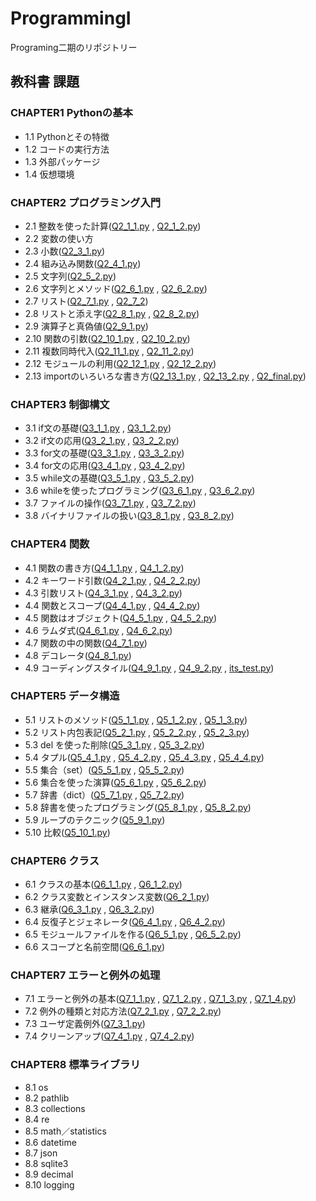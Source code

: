 # ProgrammingI
Programing二期のリポジトリー
## 教科書 課題
### CHAPTER1 Pythonの基本
- 1.1 Pythonとその特徴
- 1.2 コードの実行方法
- 1.3 外部パッケージ
- 1.4 仮想環境
### CHAPTER2 プログラミング入門
- 2.1 整数を使った計算([Q2_1_1.py](./CHAPTER02/Q2_1_1.py) , [Q2_1_2.py](./CHAPTER02/Q2_1_2.py))
- 2.2 変数の使い方
- 2.3 小数([Q2_3_1.py](/CHAPTER02/Q2_3_1.py))
- 2.4 組み込み関数([Q2_4_1.py](./CHAPTER02/Q2_4_1.py))
- 2.5 文字列([Q2_5_2.py](./CHAPTER02/Q2_5_2.py))
- 2.6 文字列とメソッド([Q2_6_1.py](./CHAPTER02/Q2_6_1.py) , [Q2_6_2.py](./CHAPTER02/Q2_6_2.py))
- 2.7 リスト([Q2_7_1.py](./CHAPTER02/Q2_7_1.py) , [Q2_7_2](./CHAPTER02/Q2_7_2.py))
- 2.8 リストと添え字([Q2_8_1.py](./CHAPTER02/Q2_8_1.py) , [Q2_8_2.py](./CHAPTER02/Q2_8_2.py))
- 2.9 演算子と真偽値([Q2_9_1.py](./CHAPTER02/Q2_9_1.py))
- 2.10 関数の引数([Q2_10_1.py](./CHAPTER02/Q2_10_1.py) , [Q2_10_2.py](./CHAPTER02/Q2_10_2.py))
- 2.11 複数同時代入([Q2_11_1.py](./CHAPTER02/Q2_11_1.py) , [Q2_11_2.py](./CHAPTER02/Q2_11_2.py))
- 2.12 モジュールの利用([Q2_12_1.py](./CHAPTER02/Q2_12_1.py) , [Q2_12_2.py](./CHAPTER02/Q2_12_2.py))
- 2.13 importのいろいろな書き方([Q2_13_1.py](CHAPTER02/Q2_13_1.py) , [Q2_13_2.py](./CHAPTER02/Q2_13_2.py) , [Q2_final.py](./CHAPTER02/Q2_final.py))
### CHAPTER3 制御構文
- 3.1 if文の基礎([Q3_1_1.py](./CHAPTER03/Q3_1_1.py) , [Q3_1_2.py](./CHAPTER03/Q3_1_2.py))
- 3.2 if文の応用([Q3_2_1.py](./CHAPTER03/Q3_2_1.py) , [Q3_2_2.py](./CHAPTER03/Q3_2_2.py))
- 3.3 for文の基礎([Q3_3_1.py](./CHAPTER03/Q3_3_1.py) , [Q3_3_2.py](./CHAPTER03/Q3_3_2.py))
- 3.4 for文の応用([Q3_4_1.py](./CHAPTER03/Q3_4_1.py) , [Q3_4_2.py](./CHAPTER03/Q3_4_2.py))
- 3.5 while文の基礎([Q3_5_1.py](./CHAPTER03/Q3_5_1.py) , [Q3_5_2.py](./CHAPTER03/Q3_5_2.py))
- 3.6 whileを使ったプログラミング([Q3_6_1.py](./CHAPTER03/Q3_6_1.py) , [Q3_6_2.py](./CHAPTER03/Q3_6_2.py))
- 3.7 ファイルの操作([Q3_7_1.py](./CHAPTER03/Q3_7_1.py) , [Q3_7_2.py](./CHAPTER03/Q3_7_2.py))
- 3.8 バイナリファイルの扱い([Q3_8_1.py](./CHAPTER03/Q3_8_1.py) , [Q3_8_2.py](./CHAPTER03/Q3_8_2.py))
### CHAPTER4 関数
- 4.1 関数の書き方([Q4_1_1.py](./CHAPTER04/Q4_1_1.py) , [Q4_1_2.py](./CHAPTER04/Q4_1_2.py))
- 4.2 キーワード引数([Q4_2_1.py](./CHAPTER04/Q4_2_1.py) , [Q4_2_2.py](./CHAPTER04/Q4_2_2.py))
- 4.3 引数リスト([Q4_3_1.py](./CHAPTER04/Q4_3_1.py) , [Q4_3_2.py](./CHAPTER04/Q4_3_2.py))
- 4.4 関数とスコープ([Q4_4_1.py](./CHAPTER04/Q4_4_1.py) , [Q4_4_2.py](./CHAPTER04/Q4_4_2.py))
- 4.5 関数はオブジェクト([Q4_5_1.py](./CHAPTER04/Q4_5_1.py) , [Q4_5_2.py](./CHAPTER04/Q4_5_2.py))
- 4.6 ラムダ式([Q4_6_1.py](./CHAPTER04/Q4_6_1.py) , [Q4_6_2.py](./CHAPTER04/Q4_6_2.py))
- 4.7 関数の中の関数([Q4_7_1.py](./CHAPTER04/Q4_7_1.py))
- 4.8 デコレータ([Q4_8_1.py](./CHAPTER04/Q4_8_1.py))
- 4.9 コーディングスタイル([Q4_9_1.py](./CHAPTER04/Q4_9_1.py) , [Q4_9_2.py](./CHAPTER04/Q4_9_2.py) , [its_test.py](./CHAPTER04/its_test.py))
### CHAPTER5 データ構造
- 5.1 リストのメソッド([Q5_1_1.py](./CHAPTER05/Q5_1_1.py) , [Q5_1_2.py](./CHAPTER05/Q5_1_2.py) , [Q5_1_3.py](./CHAPTER05/Q5_1_3.py))
- 5.2 リスト内包表記([Q5_2_1.py](./CHAPTER05/Q5_2_1.py) , [Q5_2_2.py](./CHAPTER05/Q5_2_2.py) , [Q5_2_3.py](./CHAPTER05/Q5_2_3.py))
- 5.3 del を使った削除([Q5_3_1.py](./CHAPTER05/Q5_3_1.py) , [Q5_3_2.py](./CHAPTER05/Q5_3_2.py))
- 5.4 タプル([Q5_4_1.py](./CHAPTER05/Q5_4_1.py) , [Q5_4_2.py](./CHAPTER05/Q5_4_2.py) , [Q5_4_3.py](./CHAPTER05/Q5_4_3.py) , [Q5_4_4.py](./CHAPTER05/Q5_4_4.py))
- 5.5 集合（set）([Q5_5_1.py](./CHAPTER05/Q5_5_1.py) , [Q5_5_2.py](./CHAPTER05/Q5_5_2.py))
- 5.6 集合を使った演算([Q5_6_1.py](./CHAPTER05/Q5_6_1.py) , [Q5_6_2.py](./CHAPTER05/Q5_6_2.py))
- 5.7 辞書（dict）([Q5_7_1.py](./CHAPTER05/Q5_7_1.py) , [Q5_7_2.py](./CHAPTER05/Q5_7_2.py))
- 5.8 辞書を使ったプログラミング([Q5_8_1.py](./CHAPTER05/Q5_8_1.py) , [Q5_8_2.py](./CHAPTER05/Q5_8_2.py))
- 5.9 ループのテクニック([Q5_9_1.py](./CHAPTER05/Q5_9_1.py))
- 5.10 比較([Q5_10_1.py](./CHAPTER05/Q5_10_1.py))
### CHAPTER6 クラス
- 6.1 クラスの基本([Q6_1_1.py](./CHAPTER06/Q6_1_1.py) , [Q6_1_2.py](./CHAPTER06/Q6_1_2.py))
- 6.2 クラス変数とインスタンス変数([Q6_2_1.py](./CHAPTER06/Q6_2_1.py))
- 6.3 継承([Q6_3_1.py](./CHAPTER06/Q6_3_1.py) , [Q6_3_2.py](./CHAPTER06/Q6_3_2.py))
- 6.4 反復子とジェネレータ([Q6_4_1.py](./CHAPTER06/Q6_4_1.py) , [Q6_4_2.py](./CHAPTER06/Q6_4_2.py))
- 6.5 モジュールファイルを作る([Q6_5_1.py](./CHAPTER06/Q6_5_1.py) , [Q6_5_2.py](./CHAPTER06/Q6_5_2.py))
- 6.6 スコープと名前空間([Q6_6_1.py](./CHAPTER06/Q6_6_1.py))
### CHAPTER7 エラーと例外の処理
- 7.1 エラーと例外の基本([Q7_1_1.py](./CHAPTER07/Q7_1_1.py) , [Q7_1_2.py](./CHAPTER07/Q7_1_2.py) , [Q7_1_3.py](./CHAPTER07/Q7_1_3.py) , [Q7_1_4.py](./CHAPTER07/Q7_1_4.py))
- 7.2 例外の種類と対応方法([Q7_2_1.py](./CHAPTER07/Q7_2_1.py) , [Q7_2_2.py](./CHAPTER07/Q7_2_2.py))
- 7.3 ユーザ定義例外([Q7_3_1.py](./CHAPTER07/Q7_3_1.py))
- 7.4 クリーンアップ([Q7_4_1.py](./CHAPTER07/Q7_4_1.py) , [Q7_4_2.py](./CHAPTER07/Q7_4_2.py))
### CHAPTER8 標準ライブラリ
- 8.1 os
- 8.2 pathlib
- 8.3 collections
- 8.4 re
- 8.5 math／statistics
- 8.6 datetime
- 8.7 json
- 8.8 sqlite3
- 8.9 decimal
- 8.10 logging
